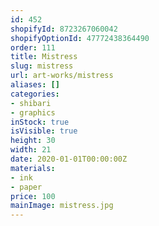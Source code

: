 ```yaml
---
id: 452
shopifyId: 8723267060042
shopifyOptionId: 47772438364490
order: 111
title: Mistress
slug: mistress
url: art-works/mistress
aliases: []
categories:
- shibari
- graphics
inStock: true
isVisible: true
height: 30
width: 21
date: 2020-01-01T00:00:00Z
materials:
- ink
- paper
price: 100
mainImage: mistress.jpg
---
```

